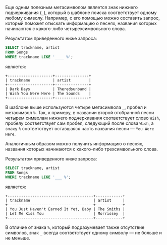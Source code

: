 

Еще одним полезным метасимволом является знак нижнего подчеркивания (`_`), который в шаблоне поиска соответствует одному любому символу. Например, с его помощью можно составить запрос, который поможет отыскать информацию о песнях, названия которых начинаются с какого-либо четырехсимвольного слова.

Результатом приведенного ниже запроса:

```sql
SELECT trackname, artist
FROM Songs
WHERE trackname LIKE '____ %';
```

является:

```no-highlight
+--------------------+---------------+
| trackname          | artist        |
+--------------------+---------------+
| Dark Days          | Theredsunband |
| Wish You Were Here | The Sounds    |
+--------------------+---------------+
```

В шаблоне выше используются четыре метасимвола `_`, пробел и метасимвол `%`. Так, к примеру, в названии второй отобранной песни четырем символам нижнего подчеркивания соответствует слово `Wish`, пробелу соответствует сам пробел, следующий после слова `Wish`, а знаку `%` соответствует оставшаяся часть названия песни — `You Were Here`.

Аналогичным образом можно получить информацию о песнях, названия которых начинаются с какого-либо трехсимвольного слова.

Результатом приведенного ниже запроса:

```sql
SELECT trackname, artist
FROM Songs
WHERE trackname LIKE '___ %';
```

является:

```no-highlight
+--------------------------------------+------------+
| trackname                            | artist     |
+--------------------------------------+------------+
| You Just Haven't Earned It Yet, Baby | The Smiths |
| Let Me Kiss You                      | Morrissey  |
+--------------------------------------+------------+
```

В отличие от знака `%`, который подразумевает также отсутствие символов, знак `_` всегда соответствует одному символу — не больше и не меньше.